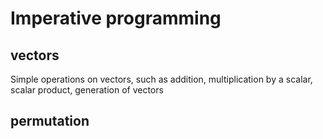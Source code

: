 # Imperative programming

## vectors
Simple operations on vectors, such as addition, multiplication by a scalar, scalar product, generation of vectors
## permutation
